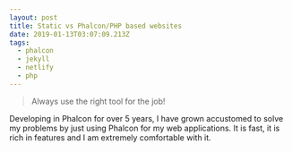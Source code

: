 ```yaml
---
layout: post
title: Static vs Phalcon/PHP based websites
date: 2019-01-13T03:07:09.213Z
tags:
  - phalcon
  - jekyll
  - netlify
  - php
---
```

> Always use the right tool for the job!

Developing in Phalcon for over 5 years, I have grown accustomed to solve my problems by just using Phalcon for my web applications. It is fast, it is rich in features and I am extremely comfortable with it.
